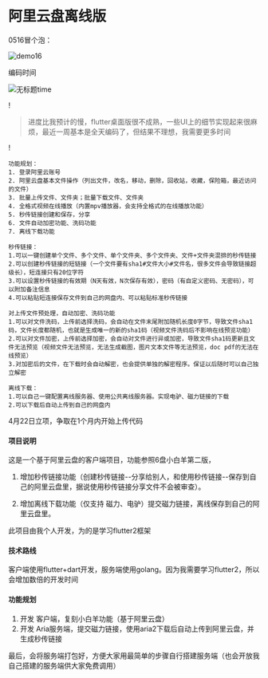 # 阿里云盘离线版

0516冒个泡：

![demo16](https://user-images.githubusercontent.com/67817756/118390596-8cc98780-b662-11eb-846c-7a67aa6f1341.png)

编码时间

![无标题time](https://user-images.githubusercontent.com/67817756/118390683-f77ac300-b662-11eb-827c-cc7aeabf1e0c.png)
  
 ! 
>进度比我预计的慢，flutter桌面版很不成熟，一些UI上的细节实现起来很麻烦，最近一周基本是全天编码了，但结果不理想，我需要更多时间

 !
  
  
``````
功能规划：
1. 登录阿里云账号
2. 阿里云盘基本文件操作（列出文件，改名，移动，删除，回收站，收藏，保险箱，最近访问的文件）
3. 批量上传文件、文件夹；批量下载文件、文件夹
4. 全格式视频在线播放（内置mpv播放器，会支持全格式的在线播放功能）
5. 秒传链接创建和保存，分享
6. 文件自动加密功能、洗码功能
7. 离线下载功能
``````

``````
秒传链接：
1.可以一键创建单个文件、多个文件、单个文件夹、多个文件夹、文件+文件夹混排的秒传链接
2.可以创建秒传链接的短链接（一个文件要有sha1#文件大小#文件名，很多文件会导致链接超级长），短连接只有20位字符
3.可以设置秒传链接的有效期（N天有效，N次保存有效），密码（有自定义密码、无密码），可以附加备注信息
4.可以粘贴短连接保存文件到自己的网盘内、可以粘贴标准秒传链接
``````

``````
对上传文件预处理，自动加密、洗码功能
1.可以对文件洗码，上传前选择洗码，会自动在文件末尾附加随机长度0字节，导致文件sha1码，文件长度都随机，也就是生成唯一的新的sha1码（视频文件洗码后不影响在线预览功能）
2.可以对文件加密，上传前选择加密，会自动对文件进行异或加密，导致文件sha1码更新且文件无法预览（视频文件无法预览，无法生成截图，图片文本文件等无法预览，doc pdf的无法在线预览）
3.对加密后的文件，在下载时会自动解密，也会提供单独的解密程序。保证以后随时可以自己独立解密
``````

``````
离线下载：
1.可以自己一键配置离线服务器、使用公共离线服务器。实现电驴、磁力链接的下载
2.可以下载后自动上传到自己的网盘内
``````


4月22日立项，争取在1个月内开始上传代码

#### 项目说明

这是一个基于阿里云盘的客户端项目，功能参照6盘小白羊第二版，

1. 增加秒传链接功能（创建秒传链接--分享给别人，和使用秒传链接--保存到自己的阿里云盘里，据说使用秒传链接分享文件不会被审查）。

2. 增加离线下载功能（仅支持 磁力、电驴）提交磁力链接，离线保存到自己的阿里云盘里。

此项目由我个人开发，为的是学习flutter2框架

#### 技术路线

客户端使用flutter+dart开发，服务端使用golang。因为我需要学习flutter2，所以会增加数倍的开发时间

#### 功能规划

1. 开发 客户端，复刻小白羊功能（基于阿里云盘）
2. 开发 Aria服务端，提交磁力链接，使用aria2下载后自动上传到阿里云盘，并生成秒传链接

最后，会将服务端打包好，方便大家用最简单的步骤自行搭建服务端（也会开放我自己搭建的服务端供大家免费调用）




